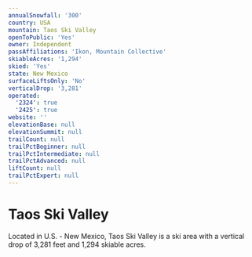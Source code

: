 ```yaml
---
annualSnowfall: '300'
country: USA
mountain: Taos Ski Valley
openToPublic: 'Yes'
owner: Independent
passAffiliations: 'Ikon, Mountain Collective'
skiableAcres: '1,294'
skied: 'Yes'
state: New Mexico
surfaceLiftsOnly: 'No'
verticalDrop: '3,281'
operated:
  '2324': true
  '2425': true
website: ''
elevationBase: null
elevationSummit: null
trailCount: null
trailPctBeginner: null
trailPctIntermediate: null
trailPctAdvanced: null
liftCount: null
trailPctExpert: null
---
```



# Taos Ski Valley

Located in U.S. - New Mexico, Taos Ski Valley is a ski area with a vertical drop of 3,281 feet and 1,294 skiable acres.
